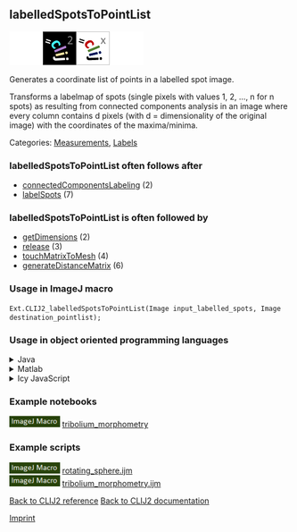 ## labelledSpotsToPointList
<img src="images/mini_empty_logo.png"/><img src="images/mini_clij2_logo.png"/><img src="images/mini_clijx_logo.png"/><img src="images/mini_empty_logo.png"/>

Generates a coordinate list of points in a labelled spot image. 

Transforms a labelmap of spots (single pixels with values 1, 2, ..., n for n spots) as resulting 
from connected components analysis in an image where every column contains d 
pixels (with d = dimensionality of the original image) with the coordinates of the maxima/minima.

Categories: [Measurements](https://clij.github.io/clij2-docs/reference__measurement), [Labels](https://clij.github.io/clij2-docs/reference__label)

### labelledSpotsToPointList often follows after
* <a href="reference_connectedComponentsLabeling">connectedComponentsLabeling</a> (2)
* <a href="reference_labelSpots">labelSpots</a> (7)


### labelledSpotsToPointList is often followed by
* <a href="reference_getDimensions">getDimensions</a> (2)
* <a href="reference_release">release</a> (3)
* <a href="reference_touchMatrixToMesh">touchMatrixToMesh</a> (4)
* <a href="reference_generateDistanceMatrix">generateDistanceMatrix</a> (6)


### Usage in ImageJ macro
```
Ext.CLIJ2_labelledSpotsToPointList(Image input_labelled_spots, Image destination_pointlist);
```


### Usage in object oriented programming languages



<details>

<summary>
Java
</summary>
<pre class="highlight">// init CLIJ and GPU
import net.haesleinhuepf.clij2.CLIJ2;
import net.haesleinhuepf.clij.clearcl.ClearCLBuffer;
CLIJ2 clij2 = CLIJ2.getInstance();

// get input parameters
ClearCLBuffer input_labelled_spots = clij2.push(input_labelled_spotsImagePlus);
destination_pointlist = clij2.create(input_labelled_spots);
</pre>

<pre class="highlight">
// Execute operation on GPU
clij2.labelledSpotsToPointList(input_labelled_spots, destination_pointlist);
</pre>

<pre class="highlight">
// show result
destination_pointlistImagePlus = clij2.pull(destination_pointlist);
destination_pointlistImagePlus.show();

// cleanup memory on GPU
clij2.release(input_labelled_spots);
clij2.release(destination_pointlist);
</pre>

</details>



<details>

<summary>
Matlab
</summary>
<pre class="highlight">% init CLIJ and GPU
clij2 = init_clatlab();

% get input parameters
input_labelled_spots = clij2.pushMat(input_labelled_spots_matrix);
destination_pointlist = clij2.create(input_labelled_spots);
</pre>

<pre class="highlight">
% Execute operation on GPU
clij2.labelledSpotsToPointList(input_labelled_spots, destination_pointlist);
</pre>

<pre class="highlight">
% show result
destination_pointlist = clij2.pullMat(destination_pointlist)

% cleanup memory on GPU
clij2.release(input_labelled_spots);
clij2.release(destination_pointlist);
</pre>

</details>



<details>

<summary>
Icy JavaScript
</summary>
<pre class="highlight">// init CLIJ and GPU
importClass(net.haesleinhuepf.clicy.CLICY);
importClass(Packages.icy.main.Icy);

clij2 = CLICY.getInstance();

// get input parameters
input_labelled_spots_sequence = getSequence();
input_labelled_spots = clij2.pushSequence(input_labelled_spots_sequence);
destination_pointlist = clij2.create(input_labelled_spots);
</pre>

<pre class="highlight">
// Execute operation on GPU
clij2.labelledSpotsToPointList(input_labelled_spots, destination_pointlist);
</pre>

<pre class="highlight">
// show result
destination_pointlist_sequence = clij2.pullSequence(destination_pointlist)
Icy.addSequence(destination_pointlist_sequence);
// cleanup memory on GPU
clij2.release(input_labelled_spots);
clij2.release(destination_pointlist);
</pre>

</details>





### Example notebooks
<a href="https://clij.github.io/clij2-docs/md/tribolium_morphometry"><img src="images/language_macro.png" height="20"/></a> [tribolium_morphometry](https://clij.github.io/clij2-docs/md/tribolium_morphometry)  




### Example scripts
<a href="https://github.com/clij/clij2-docs/blob/master/src/main/macro/rotating_sphere.ijm"><img src="images/language_macro.png" height="20"/></a> [rotating_sphere.ijm](https://github.com/clij/clij2-docs/blob/master/src/main/macro/rotating_sphere.ijm)  
<a href="https://github.com/clij/clij2-docs/blob/master/src/main/macro/tribolium_morphometry.ijm"><img src="images/language_macro.png" height="20"/></a> [tribolium_morphometry.ijm](https://github.com/clij/clij2-docs/blob/master/src/main/macro/tribolium_morphometry.ijm)  


[Back to CLIJ2 reference](https://clij.github.io/clij2-docs/reference)
[Back to CLIJ2 documentation](https://clij.github.io/clij2-docs)

[Imprint](https://clij.github.io/imprint)
